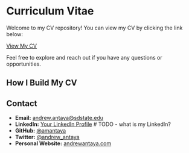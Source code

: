 # Curriculum Vitae

Welcome to my CV repository! You can view my CV by clicking the link below:

[View My CV](./Andrew-Antaya-CV-April-2025.pdf)

Feel free to explore and reach out if you have any questions or opportunities.

## How I Build My CV

## Contact

- **Email:** [andrew.antaya@sdstate.edu](mailto:your-email@example.com)
- **LinkedIn:** [Your LinkedIn Profile](https://www.linkedin.com/in/your-profile) # TODO - what is my LinkedIn?
- **GitHub:** [@amantaya](https://github.com/amantaya)
- **Twitter:** [@andrew_antaya](https://x.com/andrew_antaya)
- **Personal Website:** [andrewantaya.com](https://andrewantaya.com)
